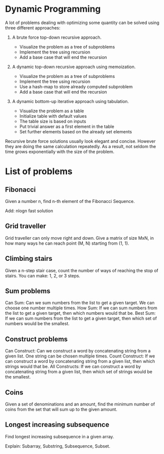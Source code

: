 <h1>Dynamic Programming</h1>

A lot of problems dealing with optimizing some quantity can be solved using three different approaches: 

1.  A brute force top-down recursive approach.
    - Visualize the problem as a tree of subproblems
    - Implement the tree using recursion
    - Add a base case that will end the recursion
 
2.  A dynamic top-down recursive approach using memoization.   
    - Visualize the problem as a tree of subproblems
    - Implement the tree using recursion
    - Use a hash-map to store already computed subproblem
    - Add a base case that will end the recursion       

3.  A dynamic bottom-up iterative approach using tabulation.
    - Visualize the problem as a table
    - Initialize table with default values
    - The table size is based on inputs
    - Put trivial answer as a first element in the table
    - Set further elements based on the already set elements

Recursive brute force solutions usually look elegant and concise. However they are doing the same calculation repeatedly. As a result, not seldom the time grows exponentially with the size of the problem.

<h1>List of problems</h1>

<h2>Fibonacci</h2>
Given a number n, find n-th element of the Fibonacci Sequence.

Add: nlogn fast solution

<h2>Grid traveller</h2>
Grid traveller can only move right and down. Give a matrix of size MxN, in how many ways he can reach point (M, N) starting from (1, 1).

<h2>Climbing stairs</h2>
Given a n-step stair case, count the number of ways of reaching the stop of stairs. You can make: 1, 2, or 3 steps.

<h2>Sum problems</h2>
Can Sum: Can we sum numbers from the list to get a given target. We can choose one number multiple times.
How Sum: If we can sum numbers from the list to get a given target, then which numbers would that be.
Best Sum: If we can sum numbers from the list to get a given target, then which set of numbers would be the smallest.

<h2>Construct problems</h2>
Can Construct: Can we construct a word by concatenating string from a given list. One string can be chosen multiple times.
Count Construct: If we can construct a word by concatenating string from a given list, then which strings would that be.
All Constructs: If we can construct a word by concatenating string from a given list, then which set of strings would be the smallest.

<h2>Coins</h2>
Given a set of denominations and an amount, find the minimum number of coins from the set that will sum up to the given amount.

<h2>Longest increasing subsequence</h2>
Find longest increasing subsequence in a given array.

Explain:
Subarray, Substring, Subsequence, Subset.
